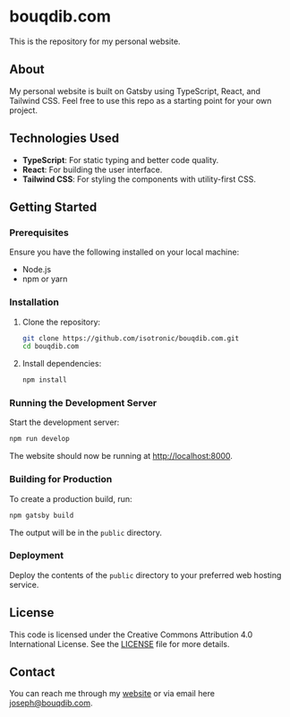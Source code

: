 # bouqdib.com

This is the repository for my personal website.

## About

My personal website is built on Gatsby using TypeScript, React, and Tailwind CSS. Feel free to use this repo as a starting point for your own project.

## Technologies Used

- **TypeScript**: For static typing and better code quality.
- **React**: For building the user interface.
- **Tailwind CSS**: For styling the components with utility-first CSS.

## Getting Started

### Prerequisites

Ensure you have the following installed on your local machine:

- Node.js
- npm or yarn

### Installation

1. Clone the repository:

   ```bash
   git clone https://github.com/isotronic/bouqdib.com.git
   cd bouqdib.com
   ```

2. Install dependencies:

   ```bash
   npm install
   ```

### Running the Development Server

Start the development server:

```bash
npm run develop
```

The website should now be running at [http://localhost:8000](http://localhost:8000).

### Building for Production

To create a production build, run:

```bash
npm gatsby build
```

The output will be in the `public` directory.

### Deployment

Deploy the contents of the `public` directory to your preferred web hosting service.

## License

This code is licensed under the Creative Commons Attribution 4.0 International License. See the [LICENSE](https://creativecommons.org/licenses/by/4.0/) file for more details.

## Contact

You can reach me through my [website](https://bouqdib.com) or via email here [joseph@bouqdib.com](mailto:joseph@bouqdib.com).
